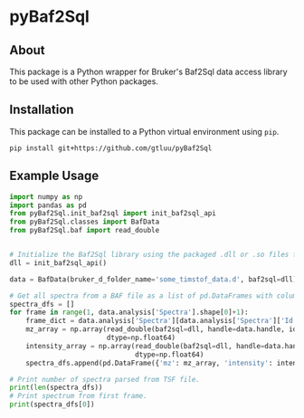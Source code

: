 # pyBaf2Sql

## About
This package is a Python wrapper for Bruker's Baf2Sql data access library to be used with other Python packages.

## Installation
This package can be installed to a Python virtual environment using `pip`. 
```
pip install git+https://github.com/gtluu/pyBaf2Sql
```

## Example Usage
```python
import numpy as np
import pandas as pd
from pyBaf2Sql.init_baf2sql import init_baf2sql_api
from pyBaf2Sql.classes import BafData
from pyBaf2Sql.baf import read_double


# Initialize the Baf2Sql library using the packaged .dll or .so files for Windows or Linux, respectively.
dll = init_baf2sql_api()

data = BafData(bruker_d_folder_name='some_timstof_data.d', baf2sql=dll)

# Get all spectra from a BAF file as a list of pd.DataFrames with columns for m/z and intensity in centroid mode.
spectra_dfs = []
for frame in range(1, data.analysis['Spectra'].shape[0]+1):
    frame_dict = data.analysis['Spectra'][data.analysis['Spectra']['Id'] == frame].to_dict(orient='records')[0]
    mz_array = np.array(read_double(baf2sql=dll, handle=data.handle, identity=int(frame_dict['LineMzId'])),
                        dtype=np.float64)
    intensity_array = np.array(read_double(baf2sql=dll, handle=data.handle, identity=frame_dict['LineIntensityId']),
                               dtype=np.float64)
    spectra_dfs.append(pd.DataFrame({'mz': mz_array, 'intensity': intensity_array}))

# Print number of spectra parsed from TSF file.
print(len(spectra_dfs))
# Print spectrum from first frame.
print(spectra_dfs[0])
```
